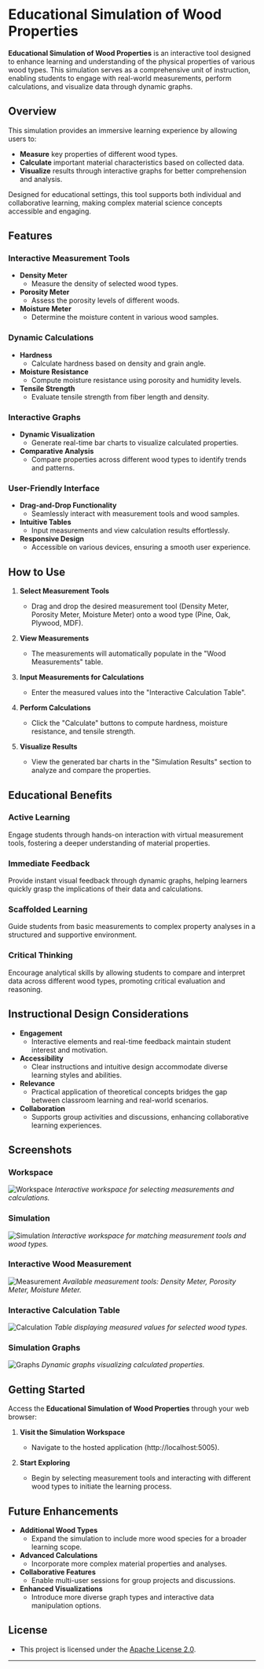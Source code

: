 # Educational Simulation of Wood Properties

**Educational Simulation of Wood Properties** is an interactive tool designed to enhance learning and understanding of the physical properties of various wood types. This simulation serves as a comprehensive unit of instruction, enabling students to engage with real-world measurements, perform calculations, and visualize data through dynamic graphs.

## Overview

This simulation provides an immersive learning experience by allowing users to:

- **Measure** key properties of different wood types.
- **Calculate** important material characteristics based on collected data.
- **Visualize** results through interactive graphs for better comprehension and analysis.

Designed for educational settings, this tool supports both individual and collaborative learning, making complex material science concepts accessible and engaging.

## Features

### Interactive Measurement Tools

- **Density Meter**
  - Measure the density of selected wood types.
- **Porosity Meter**
  - Assess the porosity levels of different woods.
- **Moisture Meter**
  - Determine the moisture content in various wood samples.

### Dynamic Calculations

- **Hardness**
  - Calculate hardness based on density and grain angle.
- **Moisture Resistance**
  - Compute moisture resistance using porosity and humidity levels.
- **Tensile Strength**
  - Evaluate tensile strength from fiber length and density.

### Interactive Graphs

- **Dynamic Visualization**
  - Generate real-time bar charts to visualize calculated properties.
- **Comparative Analysis**
  - Compare properties across different wood types to identify trends and patterns.

### User-Friendly Interface

- **Drag-and-Drop Functionality**
  - Seamlessly interact with measurement tools and wood samples.
- **Intuitive Tables**
  - Input measurements and view calculation results effortlessly.
- **Responsive Design**
  - Accessible on various devices, ensuring a smooth user experience.

## How to Use

1. **Select Measurement Tools**
   - Drag and drop the desired measurement tool (Density Meter, Porosity Meter, Moisture Meter) onto a wood type (Pine, Oak, Plywood, MDF).

2. **View Measurements**
   - The measurements will automatically populate in the "Wood Measurements" table.

3. **Input Measurements for Calculations**
   - Enter the measured values into the "Interactive Calculation Table".

4. **Perform Calculations**
   - Click the "Calculate" buttons to compute hardness, moisture resistance, and tensile strength.

5. **Visualize Results**
   - View the generated bar charts in the "Simulation Results" section to analyze and compare the properties.

## Educational Benefits

### Active Learning

Engage students through hands-on interaction with virtual measurement tools, fostering a deeper understanding of material properties.

### Immediate Feedback

Provide instant visual feedback through dynamic graphs, helping learners quickly grasp the implications of their data and calculations.

### Scaffolded Learning

Guide students from basic measurements to complex property analyses in a structured and supportive environment.

### Critical Thinking

Encourage analytical skills by allowing students to compare and interpret data across different wood types, promoting critical evaluation and reasoning.

## Instructional Design Considerations

- **Engagement**
  - Interactive elements and real-time feedback maintain student interest and motivation.
- **Accessibility**
  - Clear instructions and intuitive design accommodate diverse learning styles and abilities.
- **Relevance**
  - Practical application of theoretical concepts bridges the gap between classroom learning and real-world scenarios.
- **Collaboration**
  - Supports group activities and discussions, enhancing collaborative learning experiences.

## Screenshots

### Workspace

![Workspace](https://github.com/Teeba-Obaid/Instructional-Design-Educational-Simulation-of-Wood-Properties/blob/master/Screenshots%20of%20the%20Tool/Workspace.png)
*Interactive workspace for selecting measurements and calculations.*

### Simulation

![Simulation](https://github.com/Teeba-Obaid/Instructional-Design-Educational-Simulation-of-Wood-Properties/blob/master/Screenshots%20of%20the%20Tool/Wood%20Simulation.png)
*Interactive workspace for matching measurement tools and wood types.*

### Interactive Wood Measurement

![Measurement](https://github.com/Teeba-Obaid/Instructional-Design-Educational-Simulation-of-Wood-Properties/blob/master/Screenshots%20of%20the%20Tool/Wood%20Measurements.png)
*Available measurement tools: Density Meter, Porosity Meter, Moisture Meter.*

### Interactive Calculation Table

![Calculation](https://github.com/Teeba-Obaid/Instructional-Design-Educational-Simulation-of-Wood-Properties/blob/master/Screenshots%20of%20the%20Tool/Interactive%20Calculation%20Table.png)
*Table displaying measured values for selected wood types.*

### Simulation Graphs

![Graphs](https://github.com/Teeba-Obaid/Instructional-Design-Educational-Simulation-of-Wood-Properties/blob/master/Screenshots%20of%20the%20Tool/Simulation%20Results%20Graph.png)
*Dynamic graphs visualizing calculated properties.*

## Getting Started

Access the **Educational Simulation of Wood Properties** through your web browser:

1. **Visit the Simulation Workspace**
   - Navigate to the hosted application (http://localhost:5005).

2. **Start Exploring**
   - Begin by selecting measurement tools and interacting with different wood types to initiate the learning process.

## Future Enhancements

- **Additional Wood Types**
  - Expand the simulation to include more wood species for a broader learning scope.
- **Advanced Calculations**
  - Incorporate more complex material properties and analyses.
- **Collaborative Features**
  - Enable multi-user sessions for group projects and discussions.
- **Enhanced Visualizations**
  - Introduce more diverse graph types and interactive data manipulation options.

## License

  - This project is licensed under the [Apache License 2.0](https://github.com/Teeba-Obaid/Instructional-Design-Educational-Simulation-of-Wood-Properties/blob/master/LICENSE).
---
